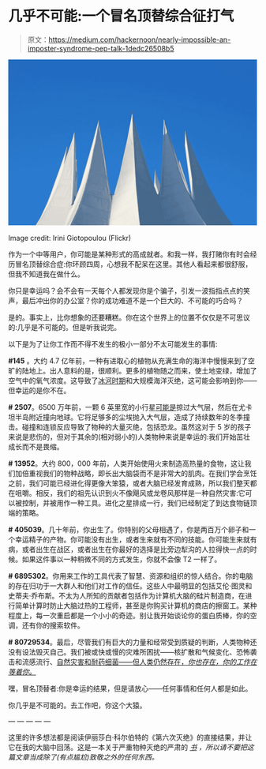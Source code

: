 # 几乎不可能:一个冒名顶替综合征打气

> 原文：<https://medium.com/hackernoon/nearly-impossible-an-imposter-syndrome-pep-talk-1dedc26508b5>

![](img/4a77e0dcd925b8ea36f15e6169ae2788.png)

Image credit: Irini Giotopoulou (Flickr)

作为一个中等用户，你可能是某种形式的高成就者。和我一样，我打赌你有时会经历冒名顶替综合症:你环顾四周，心想我不配呆在这里。其他人看起来都很舒服，但我不知道我在做什么。

你只是幸运吗？会不会有一天每个人都发现你是个骗子，引发一波指指点点的笑声，最后冲出你的办公室？你的成功难道不是一个巨大的、不可能的巧合吗？

是的。事实上，比你想象的还要糟糕。你在这个世界上的位置不仅仅是不可思议的:几乎是不可能的。但是听我说完。

以下是为了让你工作而不得不发生的极小一部分不太可能发生的事情:

**#145** 。大约 4.7 亿年前，一种有进取心的植物从充满生命的海洋中慢慢来到了空旷的陆地上。出人意料的是，很顺利。更多的植物随之而来，使土地变绿，增加了空气中的氧气浓度。这导致了[冰河时期](https://www.newscientist.com/article/dn21417-first-land-plants-plunged-earth-into-ice-age/)和大规模海洋灭绝，这可能会影响到你——但幸运的是你不在。

**# 2507**。6500 万年前，一颗 6 英里宽的小行星[可能是](http://www.ucmp.berkeley.edu/diapsids/extinctheory.html)掠过大气层，然后在尤卡坦半岛附近撞向地球。它将足够多的尘埃抛入大气层，造成了持续数年的冬季撞击。碰撞和连锁反应导致了物种的大量灭绝，包括恐龙。虽然这对于 5 岁的孩子来说是悲伤的，但对于其余的(相对弱小的)人类物种来说是幸运的:我们开始茁壮成长而不是畏缩。

**# 13952**。大约 800，000 年前，人类开始使用火来制造高热量的食物，这让我们加倍重视我们的物种战略，即长出大脑袋而不是非常大的肌肉。在我们学会烹饪之前，我们可能已经进化得更像大笨猿，或者大脑已经发育成熟，所以我们整天都在咀嚼。相反，我们的祖先认识到火不像飓风或龙卷风那样是一种自然灾害:它可以被控制，并被用作一种工具。进化之星排成一行，我们已经制定了到达食物链顶端的策略。

**# 405039**。几十年前，你出生了。你特别的父母相遇了，你是两百万个卵子和一个幸运精子的产物。你可能没有出生，或者生来就有不同的技能。你可能生来就有病，或者出生在战区，或者出生在你最好的选择是比旁边犁沟的人拉得快一点的时候。如果这件事以一种稍微不同的方式发生，你就不会像 T2 一样了。

**# 6895302**。你用来工作的工具代表了智慧、资源和组织的惊人结合。你的电脑的存在归功于一大群人和他们对工作的信任。这些人中最明显的包括艾伦·图灵和史蒂夫·乔布斯。不太为人所知的贡献者包括作为计算机大脑的硅片制造商，在进行简单计算时防止大脑过热的工程师，甚至是你购买计算机的商店的擦窗工。某种程度上，每一次重启都是一个小小的奇迹。别让我开始谈论你的蛋白质棒，你的空调，还有你的搜索软件。

**# 80729534**。最后，尽管我们有巨大的力量和经常受到质疑的判断，人类物种还没有设法毁灭自己。我们被或快或慢的灾难所困扰——核扩散和气候变化、恐怖袭击和流感流行、[自然灾害和耐药细菌——但人类仍然存在，*你也存在，你的工作在等着你。*](https://hackernoon.com/tagged/natural)

嘿，冒名顶替者:你是幸运的结果，但是请放心——任何事情和任何人都是如此。

你几乎是不可能的。去工作吧，你这个大猿。

— — — — —

这里的许多想法都是阅读伊丽莎白·科尔伯特的《第六次灭绝》的直接结果，并让它在我的大脑中回荡。这是一本关于严重物种灭绝的严肃的 [*书*](https://hackernoon.com/tagged/book) *，所以请不要把这篇文章当成除了(有点尴尬)致敬之外的任何东西。*